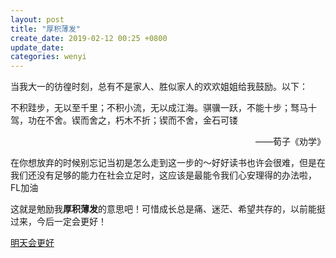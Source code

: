 ```yaml
---
layout: post
title: "厚积薄发"
create_date: 2019-02-12 00:25 +0800
update_date: 
categories: wenyi
---
```

当我大一的彷徨时刻，总有不是家人、胜似家人的欢欢姐姐给我鼓励。以下：

<div class="quote">
<p>
不积跬步，无以至千里；不积小流，无以成江海。骐骥一跃，不能十步；驽马十驾，功在不舍。锲而舍之，朽木不折；锲而不舍，金石可镂
</p>
<p align="right">
——荀子《劝学》
</p>
<p>
在你想放弃的时候别忘记当初是怎么走到这一步的～好好读书也许会很难，但是在我们还没有足够的能力在社会立足时，这应该是最能令我们心安理得的办法啦，FL加油
</p>
</div>

这就是勉励我<b>厚积薄发</b>的意思吧！可惜成长总是痛、迷茫、希望共存的，以前能挺过来，今后一定会更好！

[明天会更好](https://youtu.be/lEDZyIUbSd0)